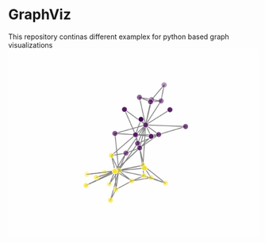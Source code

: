 # GraphViz
This repository continas different examplex for python based graph visualizations
![Graph](Graphs/animation.gif?raw=true)
